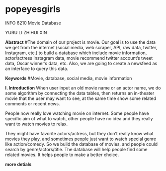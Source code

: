 # popeyesgirls
INFO 6210 Movie Database 

YURU LI
ZHIHUI XIN

**Abstract**
#The domain of our project is movie. Our goal is to use the data we get from the internet (social media, web scraper, API, raw data, twitter, Instagram, etc.) to build a database which include movie information, actor/actress Instagram data, movie recommend twitter account’s tweet data, Oscar winner’s data, etc. Also, we are going to create a newsfeed as an interface to query this data. 

**Keywords**
#Movie, database, social media, movie information

**I. Introduction**
When user input an old movie name or an actor name, we do some algorithm by connecting the data tables, then returns an in-theater movie that the user may want to see, at the same time show some related comments or recent news. 

People now really love watching movie on internet. Some people have specific aim of what to watch, other people have no idea and they really want to watch movies to relax. 

They might have favorite actors/actress, but they don’t really know what movies they play, and sometimes people just want to watch special genre like action/comedy. So we build the database of movies, and people could search by genre/actors/title. The database will help people find some related movies. It helps people to make a better choice.

**more detials**
